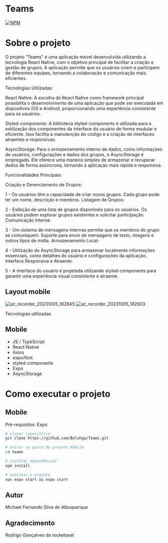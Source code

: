 # Teams

[![NPM](https://img.shields.io/npm/l/react)](hhttps://github.com/Beluhga/AppTest-paraEstudo/blob/main/LICENSE) 

# Sobre o projeto 

O projeto "Teams" é uma aplicação móvel desenvolvida utilizando a tecnologia React Native, com o objetivo principal de facilitar a criação e gestão de grupos. A aplicação permite que os usuários criem e participem de diferentes equipes, tornando a colaboração e comunicação mais eficientes.

Tecnologias Utilizadas:

React Native: A escolha do React Native como framework principal possibilita o desenvolvimento de uma aplicação que pode ser executada em dispositivos iOS e Android, proporcionando uma experiência consistente para os usuários.

Styled-components: A biblioteca styled-components é utilizada para a estilização dos componentes da interface do usuário de forma modular e eficiente. Isso facilita a manutenção do código e a criação de interfaces atraentes e responsivas.

AsyncStorage: Para o armazenamento interno de dados, como informações de usuários, configurações e dados dos grupos, o AsyncStorage é empregado. Ele oferece uma maneira simples de armazenar e recuperar dados de forma assíncrona, tornando a aplicação mais rápida e responsiva.

Funcionalidades Principais:

Criação e Gerenciamento de Grupos:

1 - Os usuários têm a capacidade de criar novos grupos.
Cada grupo pode ter um nome, descrição e membros.
Listagem de Grupos:

2 - Exibição de uma lista de grupos disponíveis para os usuários.
Os usuários podem explorar grupos existentes e solicitar participação.
Comunicação Interna:

3 - Um sistema de mensagens internas permite que os membros do grupo se comuniquem.
Suporte para envio de mensagens de texto, imagens e outros tipos de mídia.
Armazenamento Local:

4 - Utilização do AsyncStorage para armazenar localmente informações essenciais, como detalhes do usuário e configurações da aplicação.
Interface Responsiva e Atraente:

5 - A interface do usuário é projetada utilizando styled-components para garantir uma experiência visual consistente e atraente.

## Layout mobile
![az_recorder_20231005_182845](https://github.com/Beluhga/IgniteGym/assets/82901722/77af2e9f-bcd2-4981-85a7-8146c9db96c8)
![az_recorder_20231005_182803](https://github.com/Beluhga/IgniteGym/assets/82901722/1d6b2c3c-3bed-4c68-8486-69bb8123e1cc)

 Tecnologias utilizadas
## Mobile
- JS / TypeScript
- React Native
- Axios
- expo/font
- styled-components
- Expo
- AsyncStorage
# Como executar o projeto

## Mobile
Pré-requisitos: Expo

```bash
# clonar repositório
git clone https://github.com/Beluhga/Teams.git

# entrar na pasta do projeto Mobile
cd teams

# instalar dependências
npm install

# executar o projeto
npx expo start ou expo start
```

## Autor

Michael Fernando Silva de Albuquerque

## Agradecimento

Rodrigo Gonçalves da rocketseat

